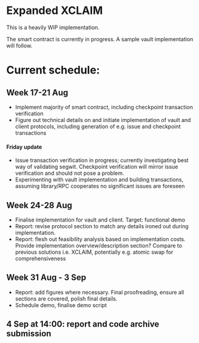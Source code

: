 # Expanded XCLAIM
This is a heavily WIP implementation.

The smart contract is currently in progress. A sample vault implementation will follow.

# Current schedule:
## Week 17-21 Aug
* Implement majority of smart contract, including checkpoint transaction verification
* Figure out technical details on and initiate implementation of vault and client protocols, including generation of e.g. issue and checkpoint transactions
#### Friday update
* Issue transaction verification in progress; currently investigating best way of validating segwit. Checkpoint verification will mirror issue verification and should not pose a problem.
* Experimenting with vault implementation and building transactions, assuming library/RPC cooperates no significant issues are foreseen
## Week 24-28 Aug
* Finalise implementation for vault and client. Target: functional demo
* Report: revise protocol section to match any details ironed out during implementation.
* Report: flesh out feasibility analysis based on implementation costs. Provide implementation overview/description section? Compare to previous solutions i.e. XCLAIM, potentially e.g. atomic swap for comprehensiveness
## Week 31 Aug - 3 Sep
* Report: add figures where necessary. Final proofreading, ensure all sections are covered, polish final details.
* Schedule demo, finalise demo script
## 4 Sep at 14:00: report and code archive submission
